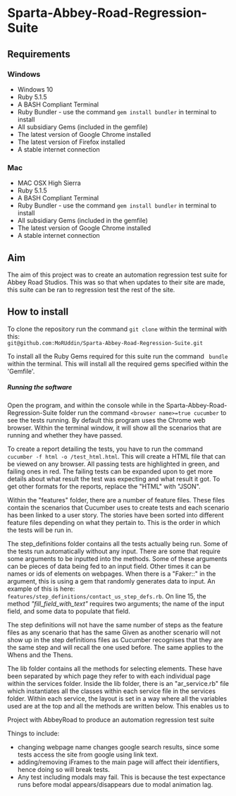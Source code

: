 # Sparta-Abbey-Road-Regression-Suite

## Requirements
### Windows
* Windows 10
* Ruby 5.1.5
* A BASH Compliant Terminal
* Ruby Bundler - use the command `gem install bundler` in terminal to install
* All subsidiary Gems (included in the gemfile)
* The latest version of Google Chrome installed
* The latest version of Firefox installed
* A stable internet connection
### Mac
* MAC OSX High Sierra
* Ruby 5.1.5
* A BASH Compliant Terminal
* Ruby Bundler - use the command `gem install bundler` in terminal to install
* All subsidiary Gems (included in the gemfile)
* The latest version of Google Chrome installed
* A stable internet connection

## Aim
The aim of this project was to create an automation regression test suite for Abbey Road Studios. This was so that when updates to their site are made, this suite can be ran to regression test the rest of the site.

## How to install

To clone the repository run the command `git clone` within the terminal with this: <br>
 `git@github.com:MoRUddin/Sparta-Abbey-Road-Regression-Suite.git`

To install all the Ruby Gems required for this suite run the command ` bundle` within the terminal. This will install all the required gems specified within the 'Gemfile'.

##### Running the software

Open the program, and within the console while in the Sparta-Abbey-Road-Regression-Suite folder run the command `<browser name>=true cucumber` to see the tests running. By default this program uses the Chrome web browser.
Within the terminal window, it will show all the scenarios that are running and whether they have passed.

To create a report detailing the tests, you have to run the command `cucumber -f html -o /test_html.html`. This will create a HTML file that can be viewed on any browser. All passing tests are highlighted in green, and failing ones in red. The failing tests can be expanded upon to get more details about what result the test was expecting and what result it got. To get other formats for the reports, replace the "HTML" with "JSON".

Within the "features" folder, there are a number of feature files. These files contain the scenarios that Cucumber uses to create tests and each scenario has been linked to a user story. The stories have been sorted into different feature files depending on what they pertain to. This is the order in which the tests will be run in.

The step_definitions folder contains all the tests actually being run. Some of the tests run automatically without any input. There are some that require some arguments to be inputted into the methods. Some of these arguments can be pieces of data being fed to an input field. Other times it can be names or ids of elements on webpages. When there is a "Faker::" in the argument, this is using a gem that randomly generates data to input. An example of this is here: `features/step_definitions/contact_us_step_defs.rb`.
On line 15, the method *"fill_field_with_text"* requires two arguments; the name of the input field, and some data to populate that field.

The step definitions will not have the same number of steps as the feature files as any scenario that has the same Given as another scenario will not show up in the step definitions files as Cucumber recognises that they are the same step and will recall the one used before. The same applies to the Whens and the Thens.

The lib folder contains all the methods for selecting elements. These have been separated by which page they refer to with each individual page within the services folder. Inside the lib folder, there is an "ar_service.rb" file which instantiates all the classes within each service file in the services folder. Within each service, the layout is set in a way where all the variables used are at the top and all the methods are written below. This enables us to


Project with AbbeyRoad to produce an automation regression test suite

Things to include:
  * changing webpage name changes google search results, since some tests access the site from google using link text.
  * adding/removing iFrames to the main page will affect their identifiers, hence doing so will break tests.
  * Any test including modals may fail. This is because the test expectance runs before modal appears/disappears due to modal animation lag.
